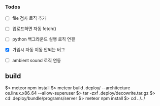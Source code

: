 ### Todos

- [ ] file 검사 로직 추가
- [ ] 업로드하면 자동 fetch()
- [ ] python 백그라운드 실행 로직 연결
- [x] 가입시 자동 이동 안되는 버그

- [ ] ambient sound 로직 연동

## build

$> meteor npm install
$> meteor build .deploy/ --architecture os.linux.x86_64 --allow-superuser
$> tar -zxf .deploy/decowrite.tar.gz
$> cd .deploy/bundle/programs/server
$> meteor npm install
$> cd ../../
